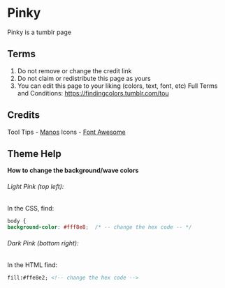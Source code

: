 # Pinky  

Pinky is a tumblr page

## Terms  
1. Do not remove or change the credit link  
2. Do not claim or redistribute this page as yours
3. You can edit this page to your liking (colors, text, font, etc)
Full Terms and Conditions: https://findingcolors.tumblr.com/tou  

## Credits
Tool Tips - [Manos](https://manos.malihu.gr)
Icons - [Font Awesome](https://fontawesome.com)  

## Theme Help

**How to change the background/wave colors**  
###### Light Pink *(top left)*:  
In the CSS, find:

```css
body {  
background-color: #fff8e8;  /* -- change the hex code -- */
```

###### Dark Pink *(bottom right)*:
In the HTML find:

```html
fill:#ffe8e2; <!-- change the hex code -->
```
